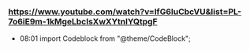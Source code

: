 

 ### https://www.youtube.com/watch?v=lfG6luCbcVU&list=PL-7o6iE9m-1kMgeLbclsXwXYtnlYQtpgF
 * 08:01 import Codeblock from "@theme/CodeBlock";